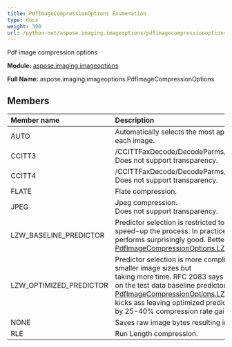```yaml
---
title: PdfImageCompressionOptions Enumeration
type: docs
weight: 390
url: /python-net/aspose.imaging.imageoptions/pdfimagecompressionoptions/
---
```


Pdf image compression options

**Module:** [aspose.imaging.imageoptions](/imaging/python-net/aspose.imaging.imageoptions/)

**Full Name:** aspose.imaging.imageoptions.PdfImageCompressionOptions

## **Members**
| **Member name** | **Description** |
| :- | :- |
| AUTO | Automatically selects the most appropriate compression for each image. |
| CCITT3 | /CCITTFaxDecode/DecodeParms/K 0/Columns 173<br/>            Does not support transparency. |
| CCITT4 | /CCITTFaxDecode/DecodeParms/K -1/Columns 173<br/>            Does not support transparency. |
| FLATE | Flate compression. |
| JPEG | Jpeg compression.<br/>            Does not support transparency. |
| LZW_BASELINE_PREDICTOR | Predictor selection is restricted to PNG Paeth predictor to speed-up the process. In practice<br/>            performs surprisingly good. Better than [PdfImageCompressionOptions.LZW_OPTIMIZED_PREDICTOR](/imaging/python-net/aspose.imaging.imageoptions/pdfimagecompressionoptions/). |
| LZW_OPTIMIZED_PREDICTOR | Predictor selection is more complicated and should result in smaller image sizes but<br/>            taking more time. RFC 2083 says it is the best way to go. But on the test data baseline predictor<br/>            [PdfImageCompressionOptions.LZW_BASELINE_PREDICTOR](/imaging/python-net/aspose.imaging.imageoptions/pdfimagecompressionoptions/) kicks ass leaving optimized predictor behing <br/>            by 25-40% compression rate gains. |
| NONE | Saves raw image bytes resulting in bigger pdf file sizes. |
| RLE | Run Length compression. |
